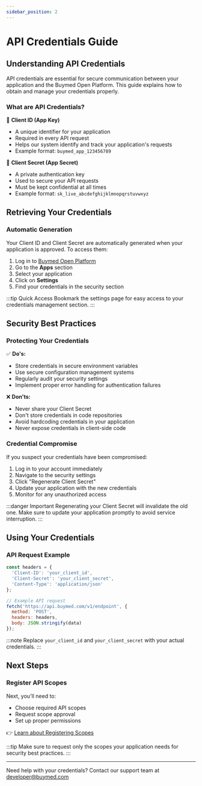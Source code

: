 ```yaml
---
sidebar_position: 2
---
```


# API Credentials Guide

## Understanding API Credentials

API credentials are essential for secure communication between your application and the Buymed Open Platform. This guide explains how to obtain and manage your credentials properly.

### What are API Credentials?

🔑 **Client ID (App Key)**
- A unique identifier for your application
- Required in every API request
- Helps our system identify and track your application's requests
- Example format: `buymed_app_123456789`

🔐 **Client Secret (App Secret)**
- A private authentication key
- Used to secure your API requests
- Must be kept confidential at all times
- Example format: `sk_live_abcdefghijklmnopqrstuvwxyz`

## Retrieving Your Credentials

### Automatic Generation
Your Client ID and Client Secret are automatically generated when your application is approved. To access them:

1. Log in to [Buymed Open Platform](https://open-apps.buymed.com/)
2. Go to the **Apps** section
3. Select your application
4. Click on **Settings**
5. Find your credentials in the security section

:::tip Quick Access
Bookmark the settings page for easy access to your credentials management section.
:::

## Security Best Practices

### Protecting Your Credentials

✅ **Do's:**
- Store credentials in secure environment variables
- Use secure configuration management systems
- Regularly audit your security settings
- Implement proper error handling for authentication failures

❌ **Don'ts:**
- Never share your Client Secret
- Don't store credentials in code repositories
- Avoid hardcoding credentials in your application
- Never expose credentials in client-side code

### Credential Compromise

If you suspect your credentials have been compromised:

1. Log in to your account immediately
2. Navigate to the security settings
3. Click "Regenerate Client Secret"
4. Update your application with the new credentials
5. Monitor for any unauthorized access

:::danger Important
Regenerating your Client Secret will invalidate the old one. Make sure to update your application promptly to avoid service interruption.
:::

## Using Your Credentials

### API Request Example

```javascript
const headers = {
  'Client-ID': 'your_client_id',
  'Client-Secret': 'your_client_secret',
  'Content-Type': 'application/json'
};

// Example API request
fetch('https://api.buymed.com/v1/endpoint', {
  method: 'POST',
  headers: headers,
  body: JSON.stringify(data)
});
```

:::note
Replace `your_client_id` and `your_client_secret` with your actual credentials.
:::

## Next Steps

### Register API Scopes
Next, you'll need to:
- Choose required API scopes
- Request scope approval
- Set up proper permissions

👉 [Learn about Registering Scopes](./scopes)

:::tip
Make sure to request only the scopes your application needs for security best practices.
:::

---

Need help with your credentials? Contact our support team at [developer@buymed.com](mailto:developer@buymed.com) 